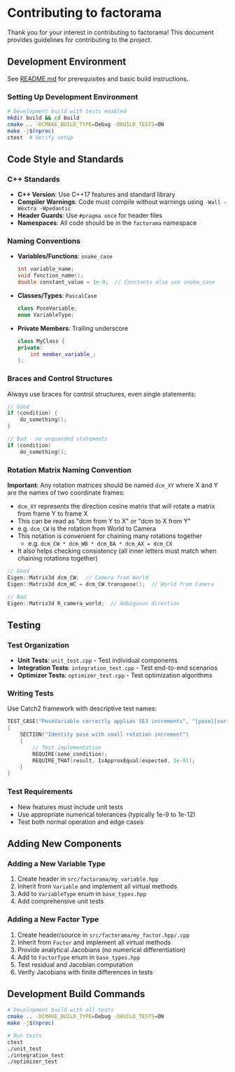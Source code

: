 # Contributing to factorama

Thank you for your interest in contributing to factorama! This document provides guidelines for contributing to the project.

## Development Environment

See [README.md](README.md) for prerequisites and basic build instructions.

### Setting Up Development Environment

```bash
# Development build with tests enabled
mkdir build && cd build
cmake .. -DCMAKE_BUILD_TYPE=Debug -DBUILD_TESTS=ON
make -j$(nproc)
ctest  # Verify setup
```

## Code Style and Standards

### C++ Standards

- **C++ Version**: Use C++17 features and standard library
- **Compiler Warnings**: Code must compile without warnings using `-Wall -Wextra -Wpedantic`
- **Header Guards**: Use `#pragma once` for header files
- **Namespaces**: All code should be in the `factorama` namespace

### Naming Conventions

- **Variables/Functions**: `snake_case`
  ```cpp
  int variable_name;
  void function_name();
  double constant_value = 1e-9;  // Constants also use snake_case
  ```

- **Classes/Types**: `PascalCase`
  ```cpp
  class PoseVariable;
  enum VariableType;
  ```

- **Private Members**: Trailing underscore
  ```cpp
  class MyClass {
  private:
      int member_variable_;
  };
  ```

### Braces and Control Structures

Always use braces for control structures, even single statements:

```cpp
// Good
if (condition) {
    do_something();
}

// Bad - no unguarded statements
if (condition)
    do_something();
```

### Rotation Matrix Naming Convention

**Important**: Any rotation matrices should be named `dcm_XY` where X and Y are the names of two coordinate frames:

- `dcm_XY` represents the direction cosine matrix that will rotate a matrix from frame Y to frame X
- This can be read as "dcm from Y to X" or "dcm to X from Y"
- e.g. `dcm_CW` is the rotation from World to Camera
- This notation is convenient for chaining many rotations together
  - e.g. `dcm_CW * dcm_WB * dcm_BA * dcm_AX = dcm_CX`
- It also helps checking consistency (all inner letters must match when chaining rotations together)

```cpp
// Good
Eigen::Matrix3d dcm_CW;  // Camera from World
Eigen::Matrix3d dcm_WC = dcm_CW.transpose();  // World from Camera

// Bad
Eigen::Matrix3d R_camera_world;  // Ambiguous direction
```

## Testing

### Test Organization

- **Unit Tests**: `unit_test.cpp` - Test individual components
- **Integration Tests**: `integration_test.cpp` - Test end-to-end scenarios
- **Optimizer Tests**: `optimizer_test.cpp` - Test optimization algorithms

### Writing Tests

Use Catch2 framework with descriptive test names:

```cpp
TEST_CASE("PoseVariable correctly applies SE3 increments", "[pose][variable]")
{
    SECTION("Identity pose with small rotation increment")
    {
        // Test implementation
        REQUIRE(some_condition);
        REQUIRE_THAT(result, IsApproxEqual(expected, 1e-9));
    }
}
```

### Test Requirements

- New features must include unit tests
- Use appropriate numerical tolerances (typically 1e-9 to 1e-12)
- Test both normal operation and edge cases

## Adding New Components

### Adding a New Variable Type

1. Create header in `src/factorama/my_variable.hpp`
2. Inherit from `Variable` and implement all virtual methods
3. Add to `VariableType` enum in `base_types.hpp`
4. Add comprehensive unit tests

### Adding a New Factor Type

1. Create header/source in `src/factorama/my_factor.hpp/.cpp`
2. Inherit from `Factor` and implement all virtual methods
3. Provide analytical Jacobians (no numerical differentiation)
4. Add to `FactorType` enum in `base_types.hpp`
5. Test residual and Jacobian computation
6. Verify Jacobians with finite differences in tests

## Development Build Commands

```bash
# Development build with all tests
cmake .. -DCMAKE_BUILD_TYPE=Debug -DBUILD_TESTS=ON
make -j$(nproc)

# Run tests
ctest
./unit_test
./integration_test
./optimizer_test
```
